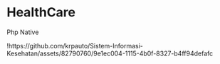 # HealthCare
Php Native


<p>!https://github.com/krpauto/Sistem-Informasi-Kesehatan/assets/82790760/9e1ec004-1115-4b0f-8327-b4ff94defafc</p>

